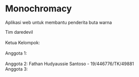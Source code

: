 # Monochromacy
Aplikasi web untuk membantu penderita buta warna

Tim daredevil <br>  
Ketua Kelompok: <br>  
Anggota 1: <br>  
Anggota 2: Fathan Hudyaussie Santoso - 19/446776/TK/49881 <br> 
Anggota 3:  
